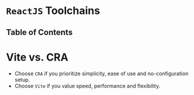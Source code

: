 # `ReactJS` Toolchains

## Table of Contents

# Vite vs. CRA
* Choose `CRA` if you prioritize simplicity, ease of use and no-configuration setup.
* Choose `Vite` if you value speed, performance and flexibility.